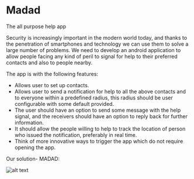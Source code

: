 # Madad
The all purpose help app

Security is increasingly important in the modern world today, and thanks to the penetration of smartphones and technology we 
can use them to solve a large number of problems. We need to develop an android application to allow people facing any kind 
of peril to signal for help to their preferred contacts and also to people nearby.

The app is with the following features:
* Allows user to set up contacts.
* Allows user to send a notification for help to all the above contacts and to everyone within a predefined radius, this radius should be user configurable with some default provided.
* The user should have an option to send some message with the help signal, and the receivers should have an option to reply back for further information.
* It should allow the people willing to help to track the location of person who issued the notification, preferably in real time.
* Think of more innovative ways to trigger the app which do not require opening the app.

Our solution- MADAD:

![alt text][logo]

[logo]:http://i.imgur.com/aLNrjGW.jpg "Madad"
